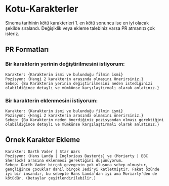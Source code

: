 # Kotu-Karakterler
Sinema tarihinin kötü karakterleri 1. en kötü sonuncu ise en iyi olacak şekilde sıralandı. Değişiklik veya ekleme talebiniz varsa PR atmanızı çok isteriz.

## PR Formatları

### Bir karakterin yerinin değiştirilmesini istiyorum:
```
Karakter: {Karakterin ismi ve bulunduğu filmin ismi}
Pozisyon: {Hangi 2 karakterin arasında olmasını önerirsiniz.}
Sebep: {Bu Karakterin yerinin değiştirilmesini neden istediğinizi olabildiğince detaylı ve mümkünse karşılaştırmalı olarak anlatınız.}
```

### Bir karakterin eklenmesini istiyorum:
```
Karakter: {Karakterin ismi ve bulunduğu filmin ismi}
Pozisyon: {Hangi 2 karakterin arasında olmasını önerirsiniz.}
Sebep: {Bu Karakterin neden önerdiğiniz pozisyondan olması gerektiğini olabildiğince detaylı ve mümkünse karşılaştırmalı olarak anlatınız.}
```

## Örnek Karakter Ekleme
```
Karakter: Darth Vader | Star Wars
Pozisyon: (Hans Landa | Inglorious Basterds) ve (Moriarty | BBC Sherlock) arasına eklenmesi gerektiğini düşünüyorum.
Sebep: Darth Vader birçok gezegenin yok oluşuna sebep olmuştur, gençliğince çocuklar dahil birçok Jedi'yi katletmiştir. Fakat özünde iyi bir insandır, bu sebeple Hans Landa'dan iyi ama Moriarty'den de kötüdür. (Detaylar çeşitlendirilebilir.)
```
